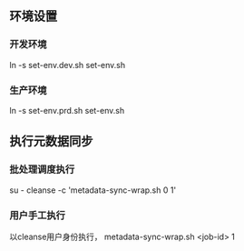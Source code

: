 ## 环境设置
### 开发环境
ln -s set-env.dev.sh set-env.sh
### 生产环境
ln -s set-env.prd.sh set-env.sh

## 执行元数据同步
### 批处理调度执行
su - cleanse -c 'metadata-sync-wrap.sh 0 1'
### 用户手工执行
以cleanse用户身份执行，
metadata-sync-wrap.sh \<job-id\> 1

